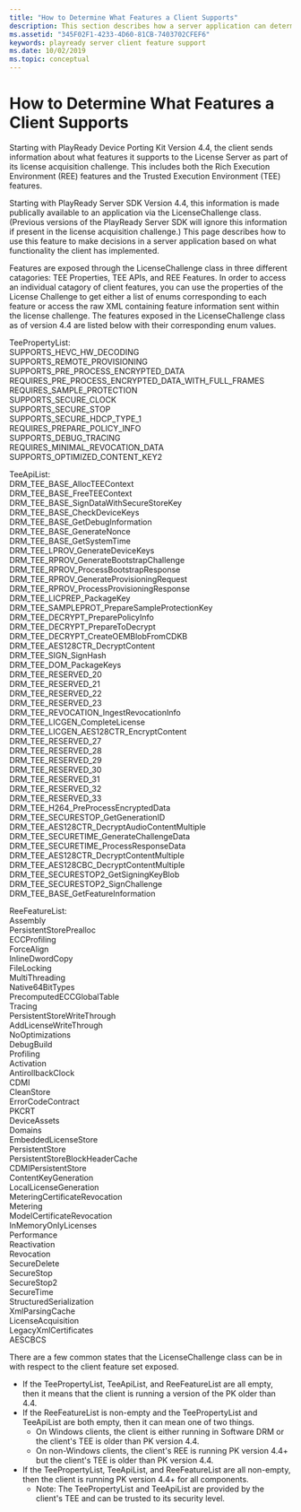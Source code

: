 ```yaml
---
title: "How to Determine What Features a Client Supports"
description: This section describes how a server application can determine whether a client supports a given feature or not.
ms.assetid: "345F02F1-4233-4D60-81CB-7403702CFEF6"
keywords: playready server client feature support
ms.date: 10/02/2019
ms.topic: conceptual
---
```


# How to Determine What Features a Client Supports

Starting with PlayReady Device Porting Kit Version 4.4, the client sends information about what features it supports to the License Server as part of its license acquisition challenge. This includes both the Rich Execution Environment (REE) features and the Trusted Execution Environment (TEE) features.

Starting with PlayReady Server SDK Version 4.4, this information is made publically available to an application via the LicenseChallenge class. (Previous versions of the PlayReady Server SDK will ignore this information if present in the license acquisition challenge.) This page describes how to use this feature to make decisions in a server application based on what functionality the client has implemented.

Features are exposed through the LicenseChallenge class in three different catagories: TEE Properties, TEE APIs, and REE Features. In order to access an individual catagory of client features, you can use the properties of the License Challenge to get either a list of enums corresponding to each feature or access the raw XML containing feature information sent within the license challenge. The features exposed in the LicenseChallenge class as of version 4.4 are listed below with their corresponding enum values.

TeePropertyList:<br/>
    SUPPORTS_HEVC_HW_DECODING                            <br/>
    SUPPORTS_REMOTE_PROVISIONING                         <br/>
    SUPPORTS_PRE_PROCESS_ENCRYPTED_DATA                  <br/>
    REQUIRES_PRE_PROCESS_ENCRYPTED_DATA_WITH_FULL_FRAMES <br/>
    REQUIRES_SAMPLE_PROTECTION                           <br/>
    SUPPORTS_SECURE_CLOCK                                <br/>
    SUPPORTS_SECURE_STOP                                 <br/>
    SUPPORTS_SECURE_HDCP_TYPE_1                          <br/>
    REQUIRES_PREPARE_POLICY_INFO                         <br/>
    SUPPORTS_DEBUG_TRACING                               <br/>
    REQUIRES_MINIMAL_REVOCATION_DATA                     <br/>
    SUPPORTS_OPTIMIZED_CONTENT_KEY2                      <br/>

TeeApiList:<br/>
    DRM_TEE_BASE_AllocTEEContext                         <br/>
    DRM_TEE_BASE_FreeTEEContext                          <br/>
    DRM_TEE_BASE_SignDataWithSecureStoreKey              <br/>
    DRM_TEE_BASE_CheckDeviceKeys                         <br/>
    DRM_TEE_BASE_GetDebugInformation                     <br/>
    DRM_TEE_BASE_GenerateNonce                           <br/>
    DRM_TEE_BASE_GetSystemTime                           <br/>
    DRM_TEE_LPROV_GenerateDeviceKeys                     <br/>
    DRM_TEE_RPROV_GenerateBootstrapChallenge             <br/>
    DRM_TEE_RPROV_ProcessBootstrapResponse               <br/>
    DRM_TEE_RPROV_GenerateProvisioningRequest            <br/>
    DRM_TEE_RPROV_ProcessProvisioningResponse            <br/>
    DRM_TEE_LICPREP_PackageKey                           <br/>
    DRM_TEE_SAMPLEPROT_PrepareSampleProtectionKey        <br/>
    DRM_TEE_DECRYPT_PreparePolicyInfo                    <br/>
    DRM_TEE_DECRYPT_PrepareToDecrypt                     <br/>
    DRM_TEE_DECRYPT_CreateOEMBlobFromCDKB                <br/>
    DRM_TEE_AES128CTR_DecryptContent                     <br/>
    DRM_TEE_SIGN_SignHash                                <br/>
    DRM_TEE_DOM_PackageKeys                              <br/>
    DRM_TEE_RESERVED_20                                  <br/>
    DRM_TEE_RESERVED_21                                  <br/>
    DRM_TEE_RESERVED_22                                  <br/>
    DRM_TEE_RESERVED_23                                  <br/>
    DRM_TEE_REVOCATION_IngestRevocationInfo              <br/>
    DRM_TEE_LICGEN_CompleteLicense                       <br/>
    DRM_TEE_LICGEN_AES128CTR_EncryptContent              <br/>
    DRM_TEE_RESERVED_27                                  <br/>
    DRM_TEE_RESERVED_28                                  <br/>
    DRM_TEE_RESERVED_29                                  <br/>
    DRM_TEE_RESERVED_30                                  <br/>
    DRM_TEE_RESERVED_31                                  <br/>
    DRM_TEE_RESERVED_32                                  <br/>
    DRM_TEE_RESERVED_33                                  <br/>
    DRM_TEE_H264_PreProcessEncryptedData                 <br/>
    DRM_TEE_SECURESTOP_GetGenerationID                   <br/>
    DRM_TEE_AES128CTR_DecryptAudioContentMultiple        <br/>
    DRM_TEE_SECURETIME_GenerateChallengeData             <br/>
    DRM_TEE_SECURETIME_ProcessResponseData               <br/>
    DRM_TEE_AES128CTR_DecryptContentMultiple             <br/>
    DRM_TEE_AES128CBC_DecryptContentMultiple             <br/>
    DRM_TEE_SECURESTOP2_GetSigningKeyBlob                <br/>
    DRM_TEE_SECURESTOP2_SignChallenge                    <br/>
    DRM_TEE_BASE_GetFeatureInformation                   <br/>

ReeFeatureList:<br/>
    Assembly                                             <br/>
    PersistentStorePrealloc                              <br/>
    ECCProfiling                                         <br/>
    ForceAlign                                           <br/>
    InlineDwordCopy                                      <br/>
    FileLocking                                          <br/>
    MultiThreading                                       <br/>
    Native64BitTypes                                     <br/>
    PrecomputedECCGlobalTable                            <br/>
    Tracing                                              <br/>
    PersistentStoreWriteThrough                          <br/>
    AddLicenseWriteThrough                               <br/>
    NoOptimizations                                      <br/>
    DebugBuild                                           <br/>
    Profiling                                            <br/>
    Activation                                           <br/>
    AntirollbackClock                                    <br/>
    CDMI                                                 <br/>
    CleanStore                                           <br/>
    ErrorCodeContract                                    <br/>
    PKCRT                                                <br/>
    DeviceAssets                                         <br/>
    Domains                                              <br/>
    EmbeddedLicenseStore                                 <br/>
    PersistentStore                                      <br/>
    PersistentStoreBlockHeaderCache                      <br/>
    CDMIPersistentStore                                  <br/>
    ContentKeyGeneration                                 <br/>
    LocalLicenseGeneration                               <br/>
    MeteringCertificateRevocation                        <br/>
    Metering                                             <br/>
    ModelCertificateRevocation                           <br/>
    InMemoryOnlyLicenses                                 <br/>
    Performance                                          <br/>
    Reactivation                                         <br/>
    Revocation                                           <br/>
    SecureDelete                                         <br/>
    SecureStop                                           <br/>
    SecureStop2                                          <br/>
    SecureTime                                           <br/>
    StructuredSerialization                              <br/>
    XmlParsingCache                                      <br/>
    LicenseAcquisition                                   <br/>
    LegacyXmlCertificates                                <br/>
    AESCBCS                                              <br/>

There are a few common states that the LicenseChallenge class can be in with respect to the client feature set exposed.

* If the TeePropertyList, TeeApiList, and ReeFeatureList are all empty, then it means that the client is running a version of the PK older than 4.4.
* If the ReeFeatureList is non-empty and the TeePropertyList and TeeApiList are both empty, then it can mean one of two things.
    * On Windows clients, the client is either running in Software DRM or the client's TEE is older than PK version 4.4.
    * On non-Windows clients, the client's REE is running PK version 4.4+ but the client's TEE is older than PK version 4.4.
* If the TeePropertyList, TeeApiList, and ReeFeatureList are all non-empty, then the client is running PK version 4.4+ for all components.
    * Note: The TeePropertyList and TeeApiList are provided by the client's TEE and can be trusted to its security level.

<br/><br/>

